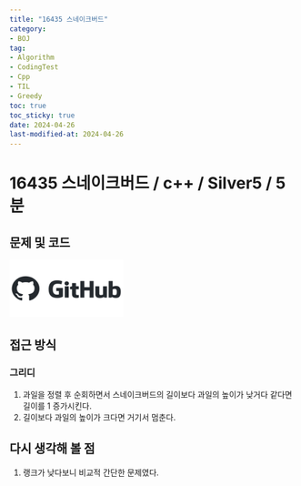 ```yaml
---
title: "16435 스네이크버드"
category:
- BOJ
tag:
- Algorithm
- CodingTest
- Cpp
- TIL
- Greedy
toc: true
toc_sticky: true
date: 2024-04-26
last-modified-at: 2024-04-26
---
```


# 16435 스네이크버드 / c++ / Silver5 / 5분

## 문제 및 코드   
[<img src="https://github.com/Sho1007/sho1007.github.io/blob/main/assets/images/github-logo-vector.png?raw=true" width="200" height="100"/>](https://github.com/Sho1007/Algorithm/tree/main/%EB%B0%B1%EC%A4%80/Silver/16435.%E2%80%85%EC%8A%A4%EB%84%A4%EC%9D%B4%ED%81%AC%EB%B2%84%EB%93%9C)

## 접근 방식
### 그리디
1. 과일을 정렬 후 순회하면서 스네이크버드의 길이보다 과일의 높이가 낮거다 같다면 길이를 1 증가시킨다.
2. 길이보다 과일의 높이가 크다면 거기서 멈춘다.




## 다시 생각해 볼 점
1. 랭크가 낮다보니 비교적 간단한 문제였다.